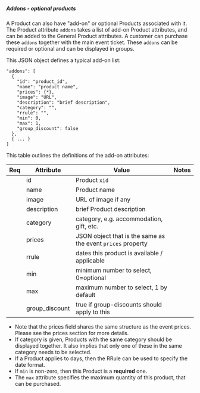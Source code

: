 ##### Addons - optional products

A Product can also have "add-on" or optional Products associated with it.
The Product attribute `addons` takes a list of add-on Product attributes, and
can be added to the General Product attributes.
A customer can purchase these `addons` together with the main event ticket. These `addons` can be required or optional and can be displayed in groups.

This JSON object defines a typical add-on list:

    "addons": [
      {
        "id": "product_id",
        "name": "product name",
        "prices": {*},
        "image": "URL",
        "description": "brief description",
        "category": "",
        "rrule": "",
        "min": 0,
        "max": 1,
        "group_discount": false
      },
      { ... }
    ]

This table outlines the definitions of the add-on attributes:

| Req | Attribute      | Value       | Notes |
|:---:| -------------- | ----------- | ----- |
|     | id             | Product `xid` | |
|     | name           | Product name | |
|     | image          | URL of image if any | |
|     | description    | brief Product description | |
|     | category       | category, e.g. accommodation, gift, etc. | |
|     | prices         | JSON object that is the same as the event `prices` property | |
|     | rrule          | dates this product is available / applicable | |
|     | min            | minimum number to select, 0=optional | |
|     | max            | maximum number to select, 1 by default| |
|     | group\_discount | true if group-discounts should apply to this | | |


* Note that the prices field shares the same structure as the event prices.  Please see the prices section for more details.
* If category is given, Products with the same category should be displayed
together. It also implies that only one of these in the same category needs to
be selected.
* If a Product applies to days, then the RRule can be used to specify the date
  format.
* If `min` is non-zero, then this Product is a **required** one.
* The `max` attribute specifies the maximum quantity of this product, that can be purchased.


